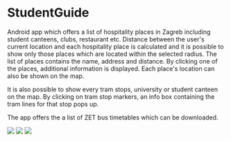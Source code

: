 StudentGuide
============

Android app which offers a list of hospitality places in Zagreb including student canteens, clubs, restaurant etc.
Distance between the user's current location and each hospitality place is calculated and it is possible to show only those places which are located within the selected radius.
The list of places contains the name, address and distance. By clicking one of the places, additional information is displayed. Each place's location can also be shown on the map.

It is also possible to show every tram stops, university or student canteen on the map. By clicking on tram stop markers, an info box containing the tram lines for that stop pops up.

The app offers the a list of ZET bus timetables which can be downloaded.

<img src="https://dl-web.dropbox.com/get/Screenshot_2014-12-16-21-09-31.png?_subject_uid=167350366&w=AAD2f2lGS6vSc8JHXHADR6zDWAQjgyaonpB9bTGYfekngg"/>
<img src="https://dl-web.dropbox.com/get/Screenshot.png?_subject_uid=167350366&w=AABYW3ZzyxwHKxr3DSn9vL0fpCMT4Gp_mPNbqMLAfUfWjg"/>
<img src="https://dl-web.dropbox.com/get/Screenshot_2014-12-16-21-16-00.png?_subject_uid=167350366&w=AAATHnaMeTQEkGdiGpUa-hTwDpytANvFAFhFKCXp53R6UQ"/>
